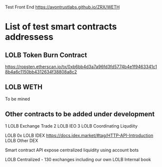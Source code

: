Test Front End https://avontrustlabs.github.io/ZRX/WETH

# List of test smart contracts addressess

## LOLB Token Burn Contract

https://ropsten.etherscan.io/tx/0xb6bb4d3a7a96fd3fd5774b4e1f9463341c18b4a6c1150bb4312634f38808a8c2

## LOLB WETH 

To be mined

## Other contracts to be added under development

1 LOLB Exchange Trade
2 LOLB IEO 
3 LOLB Coordinating Liqudiity

LOLB 0x
LOLB IDEX https://docs.idex.market/#tag/HTTP-API-Introduction
LOLB Other DEX

Smart contract API expose centralized liquidity using account bots

LOLB Centralized - 130 exchanges including our own
LOLB Internal book


